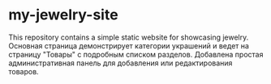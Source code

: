 # my-jewelry-site

This repository contains a simple static website for showcasing jewelry.
Основная страница демонстрирует категории украшений и ведет на страницу "Товары" с подробным списком разделов.
Добавлена простая административная панель для добавления или редактирования товаров.
